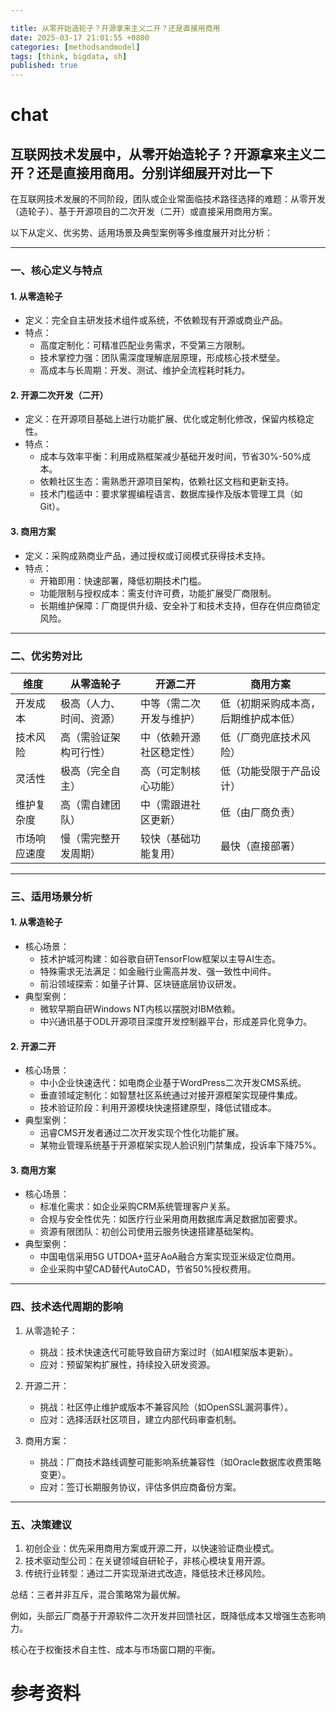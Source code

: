 ```yaml
---

title: 从零开始造轮子？开源拿来主义二开？还是直接用商用
date: 2025-03-17 21:01:55 +0800
categories: [methodsandmodel]
tags: [think, bigdata, sh]
published: true
---
```


# chat

## 互联网技术发展中，从零开始造轮子？开源拿来主义二开？还是直接用商用。分别详细展开对比一下

在互联网技术发展的不同阶段，团队或企业常面临技术路径选择的难题：从零开发（造轮子）、基于开源项目的二次开发（二开）或直接采用商用方案。

以下从定义、优劣势、适用场景及典型案例等多维度展开对比分析：

---

### 一、核心定义与特点
#### 1. 从零造轮子
- 定义：完全自主研发技术组件或系统，不依赖现有开源或商业产品。
- 特点：  
  - 高度定制化：可精准匹配业务需求，不受第三方限制。  
  - 技术掌控力强：团队需深度理解底层原理，形成核心技术壁垒。  
  - 高成本与长周期：开发、测试、维护全流程耗时耗力。

#### 2. 开源二次开发（二开）
- 定义：在开源项目基础上进行功能扩展、优化或定制化修改，保留内核稳定性。  
- 特点：  
  - 成本与效率平衡：利用成熟框架减少基础开发时间，节省30%-50%成本。  
  - 依赖社区生态：需熟悉开源项目架构，依赖社区文档和更新支持。  
  - 技术门槛适中：要求掌握编程语言、数据库操作及版本管理工具（如Git）。

#### 3. 商用方案
- 定义：采购成熟商业产品，通过授权或订阅模式获得技术支持。  
- 特点：  
  - 开箱即用：快速部署，降低初期技术门槛。  
  - 功能限制与授权成本：需支付许可费，功能扩展受厂商限制。  
  - 长期维护保障：厂商提供升级、安全补丁和技术支持，但存在供应商锁定风险。

---

### 二、优劣势对比

| 维度          | 从零造轮子                     | 开源二开                         | 商用方案                         |
|-------------------|----------------------------------|-------------------------------------|-------------------------------------|
| 开发成本       | 极高（人力、时间、资源）       | 中等（需二次开发与维护）          | 低（初期采购成本高，后期维护成本低） |
| 技术风险       | 高（需验证架构可行性）          | 中（依赖开源社区稳定性）           | 低（厂商兜底技术风险）           |
| 灵活性         | 极高（完全自主）               | 高（可定制核心功能）              | 低（功能受限于产品设计）         |
| 维护复杂度     | 高（需自建团队）              | 中（需跟进社区更新）              | 低（由厂商负责）               |
| 市场响应速度   | 慢（需完整开发周期）           | 较快（基础功能复用）              | 最快（直接部署）               |


---

### 三、适用场景分析
#### 1. 从零造轮子
- 核心场景：  
  - 技术护城河构建：如谷歌自研TensorFlow框架以主导AI生态。  
  - 特殊需求无法满足：如金融行业需高并发、强一致性中间件。  
  - 前沿领域探索：如量子计算、区块链底层协议研发。  
- 典型案例：  
  - 微软早期自研Windows NT内核以摆脱对IBM依赖。  
  - 中兴通讯基于ODL开源项目深度开发控制器平台，形成差异化竞争力。

#### 2. 开源二开
- 核心场景：  
  - 中小企业快速迭代：如电商企业基于WordPress二次开发CMS系统。  
  - 垂直领域定制化：如智慧社区系统通过对接开源框架实现硬件集成。  
  - 技术验证阶段：利用开源模块快速搭建原型，降低试错成本。  
- 典型案例：  
  - 迅睿CMS开发者通过二次开发实现个性化功能扩展。  
  - 某物业管理系统基于开源框架实现人脸识别门禁集成，投诉率下降75%。

#### 3. 商用方案
- 核心场景：  
  - 标准化需求：如企业采购CRM系统管理客户关系。  
  - 合规与安全性优先：如医疗行业采用商用数据库满足数据加密要求。  
  - 资源有限团队：初创公司使用云服务快速搭建基础架构。  
- 典型案例：  
  - 中国电信采用5G UTDOA+蓝牙AoA融合方案实现亚米级定位商用。  
  - 企业采购中望CAD替代AutoCAD，节省50%授权费用。

---

### 四、技术迭代周期的影响
1. 从零造轮子：  
   - 挑战：技术快速迭代可能导致自研方案过时（如AI框架版本更新）。  
   - 应对：预留架构扩展性，持续投入研发资源。

2. 开源二开：  
   - 挑战：社区停止维护或版本不兼容风险（如OpenSSL漏洞事件）。  
   - 应对：选择活跃社区项目，建立内部代码审查机制。

3. 商用方案：  
   - 挑战：厂商技术路线调整可能影响系统兼容性（如Oracle数据库收费策略变更）。  
   - 应对：签订长期服务协议，评估多供应商备份方案。

---

### 五、决策建议
1. 初创企业：优先采用商用方案或开源二开，以快速验证商业模式。  
2. 技术驱动型公司：在关键领域自研轮子，非核心模块复用开源。  
3. 传统行业转型：通过二开实现渐进式改造，降低技术迁移风险。

总结：三者并非互斥，混合策略常为最优解。

例如，头部云厂商基于开源软件二次开发并回馈社区，既降低成本又增强生态影响力。

核心在于权衡技术自主性、成本与市场窗口期的平衡。


# 参考资料

